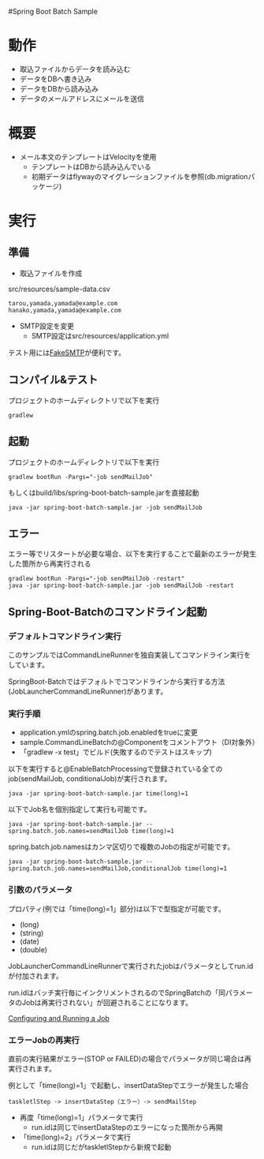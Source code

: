 #Spring Boot Batch Sample

# 動作

* 取込ファイルからデータを読み込む
* データをDBへ書き込み
* データをDBから読み込み
* データのメールアドレスにメールを送信

# 概要

* メール本文のテンプレートはVelocityを使用
    * テンプレートはDBから読み込んでいる
    * 初期データはflywayのマイグレーションファイルを参照(db.migrationパッケージ)

# 実行

## 準備

* 取込ファイルを作成

src/resources/sample-data.csv

    tarou,yamada,yamada@example.com
    hanako,yamada,yamada@example.com

* SMTP設定を変更
    * SMTP設定はsrc/resources/application.yml

テスト用には[FakeSMTP](http://nilhcem.github.io/FakeSMTP/index.html)が便利です。

## コンパイル&テスト

プロジェクトのホームディレクトリで以下を実行

    gradlew

## 起動

プロジェクトのホームディレクトリで以下を実行

    gradlew bootRun -Pargs="-job sendMailJob"

もしくはbuild/libs/spring-boot-batch-sample.jarを直接起動

    java -jar spring-boot-batch-sample.jar -job sendMailJob

## エラー

エラー等でリスタートが必要な場合、以下を実行することで最新のエラーが発生した箇所から再実行される

    gradlew bootRun -Pargs="-job sendMailJob -restart"
    java -jar spring-boot-batch-sample.jar -job sendMailJob -restart

## Spring-Boot-Batchのコマンドライン起動

### デフォルトコマンドライン実行

このサンプルではCommandLineRunnerを独自実装してコマンドライン実行をしています。

SpringBoot-Batchではデフォルトでコマンドラインから実行する方法(JobLauncherCommandLineRunner)があります。

### 実行手順

* application.ymlのspring.batch.job.enabledをtrueに変更
* sample.CommandLineBatchの@Componentをコメントアウト（DI対象外）
* 「gradlew -x test」でビルド(失敗するのでテストはスキップ)

以下を実行すると@EnableBatchProcessingで登録されている全てのjob(sendMailJob, conditionalJob)が実行されます。

    java -jar spring-boot-batch-sample.jar time(long)=1

以下でJob名を個別指定して実行も可能です。

    java -jar spring-boot-batch-sample.jar --spring.batch.job.names=sendMailJob time(long)=1

spring.batch.job.namesはカンマ区切りで複数のJobの指定が可能です。

    java -jar spring-boot-batch-sample.jar --spring.batch.job.names=sendMailJob,conditionalJob time(long)=1

### 引数のパラメータ

プロパティ(例では「time(long)=1」部分)は以下で型指定が可能です。

* (long)
* (string)
* (date)
* (double)

JobLauncherCommandLineRunnerで実行されたjobはパラメータとしてrun.idが付加されます。

run.idはバッチ実行毎にインクリメントされるのでSpringBatchの「同パラメータのJobは再実行されない」が回避されることになります。

[Configuring and Running a Job](http://docs.spring.io/spring-batch/trunk/reference/html/configureJob.html#restartability)

### エラーJobの再実行

直前の実行結果がエラー(STOP or FAILED)の場合でパラメータが同じ場合は再実行されます。

例として「time(long)=1」で起動し、insertDataStepでエラーが発生した場合

    taskletlStep -> insertDataStep（エラー）-> sendMailStep

* 再度「time(long)=1」パラメータで実行
    * run.idは同じでinsertDataStepのエラーになった箇所から再開
* 「time(long)=2」パラメータで実行
    * run.idは同じだがtaskletlStepから新規で起動
